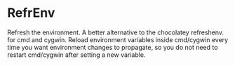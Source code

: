 # RefrEnv
Refresh the environment. A better alternative to the chocolatey refreshenv. for cmd and cygwin. Reload environment variables inside cmd/cygwin every time you want environment changes to propagate, so you do not need to restart cmd/cygwin after setting a new variable.
